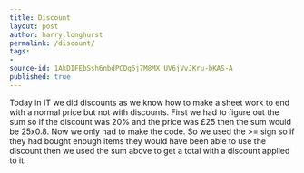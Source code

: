 ```yaml
---
title: Discount
layout: post
author: harry.longhurst
permalink: /discount/
tags:
- 
source-id: 1AkDIFEbSsh6nbdPCDg6j7M8MX_UV6jVvJKru-bKAS-A
published: true
---
```

Today in IT we did discounts as we know how to make a sheet work to end with a normal price but not with discounts. First we had to figure out the sum so if the discount was 20% and the price was £25 then the sum would be 25x0.8. Now we only had to make the code. So we used the >= sign so if they had bought enough items they would have been able to use the discount then we used the sum above to get a total with a discount applied to it.

